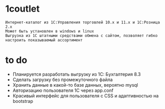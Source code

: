 # 1coutlet

    Интернет-каталог из 1С:Управления торговлей 10.х и 11.х и 1С:Розница 2.х
    Может быть установлен в windows и linux
    Выгрузка из 1С штатными средствами обмена с сайтом, позволяет гибко настроить показываемый ассортимент

# to do
* Планируется разработать выгрузку из 1С: Бухгалтерия 8.3
* Сделать загрузку без промежуточного файла
* Хранить данные в какой-то базе данных, вероятно mysql
* Авторизацию пользователя 1С через app.conf
* Красивый интерфейс для пользователя с CSS и адаптивностью на bootstrap
